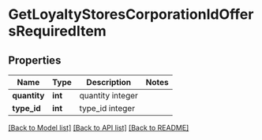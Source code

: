 # GetLoyaltyStoresCorporationIdOffersRequiredItem

## Properties
Name | Type | Description | Notes
------------ | ------------- | ------------- | -------------
**quantity** | **int** | quantity integer | 
**type_id** | **int** | type_id integer | 

[[Back to Model list]](../README.md#documentation-for-models) [[Back to API list]](../README.md#documentation-for-api-endpoints) [[Back to README]](../README.md)


